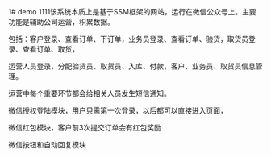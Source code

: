 1# demo
1111该系统本质上是基于SSM框架的网站，运行在微信公众号上。主要功能是辅助公司运营，积累数据。

包括：客户登录、查看订单、下订单，业务员登录、查看订单、验货，取货员登录、查看订单、取货，

运营人员登录，分配验货员、取货员、入库、付款，客户、业务员、取货员信息管理。

运营中每个重要环节都会给相关人员发生短信通知。

微信授权登陆模块，用户只需第一次登录，以后都可以直接进入页面，

微信红包模块，客户前3次提交订单会有红包奖励

微信按钮和自动回复模块
